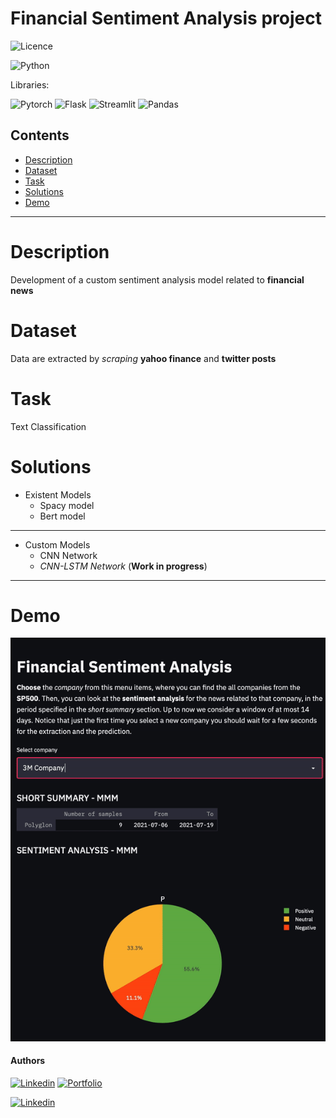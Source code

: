 # Financial Sentiment Analysis project

![Licence](https://img.shields.io/badge/Licence-MIT-orange)

![Python](https://img.shields.io/badge/Python-yellow)

Libraries: 

![Pytorch](https://img.shields.io/badge/Pytorch-1.8.1-brightgreen)
![Flask](https://img.shields.io/badge/Flask-2.0.0-brightgreen)
![Streamlit](https://img.shields.io/badge/Streamlit-0.82.0-brightgreen)
![Pandas](https://img.shields.io/badge/Pandas-1.2.4-brightgreen)


## Contents
- [Description](#description)
- [Dataset](#dataset)
- [Task](#task)
- [Solutions](#solutions)
- [Demo](#demo)

------------------------
# Description
Development of a custom sentiment analysis model related to **financial news**

# Dataset
Data are extracted by *scraping* **yahoo finance** and **twitter posts**

# Task
Text Classification

# Solutions
- Existent Models
  - Spacy model
  - Bert model

---------
- Custom Models
  - CNN Network
  - *CNN-LSTM Network* (**Work in progress**)

------------------------

# Demo
<p align="center">
<img src="demo/demo.gif" />
</p>


#### Authors

[![Linkedin](https://img.shields.io/badge/Linkedin-Daniele%20Moltisanti-blue)](https://www.linkedin.com/in/daniele-moltisanti/)
[![Portfolio](https://img.shields.io/badge/Portfolio-Daniele%20Moltisanti-9cf)](https://daniele21.github.io)


[![Linkedin](https://img.shields.io/badge/Linkedin-Francesco_Di_Salvo-blue)](https://www.linkedin.com/in/francescodisalvo-pa/)
